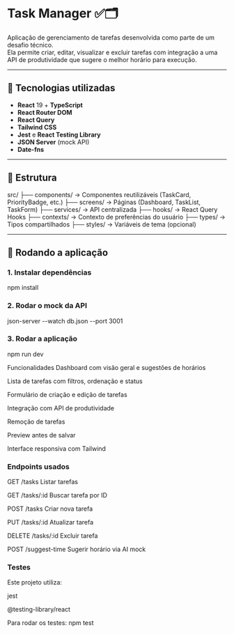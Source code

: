 # Task Manager ✅🗂️

Aplicação de gerenciamento de tarefas desenvolvida como parte de um desafio técnico.  
Ela permite criar, editar, visualizar e excluir tarefas com integração a uma API de produtividade que sugere o melhor horário para execução.

---

## 🚀 Tecnologias utilizadas

- **React** 19 + **TypeScript**
- **React Router DOM**
- **React Query**
- **Tailwind CSS**
- **Jest** e **React Testing Library**
- **JSON Server** (mock API)
- **Date-fns**

---

## 📁 Estrutura

src/
├── components/ → Componentes reutilizáveis (TaskCard, PriorityBadge, etc.)
├── screens/ → Páginas (Dashboard, TaskList, TaskForm)
├── services/ → API centralizada
├── hooks/ → React Query Hooks
├── contexts/ → Contexto de preferências do usuário
├── types/ → Tipos compartilhados
├── styles/ → Variáveis de tema (opcional)

---

## 🧪 Rodando a aplicação

### 1. Instalar dependências

npm install

### 2. Rodar o mock da API

json-server --watch db.json --port 3001

### 3. Rodar a aplicação

npm run dev

Funcionalidades
Dashboard com visão geral e sugestões de horários

Lista de tarefas com filtros, ordenação e status

Formulário de criação e edição de tarefas

Integração com API de produtividade

Remoção de tarefas

Preview antes de salvar

Interface responsiva com Tailwind

### Endpoints usados

GET /tasks Listar tarefas

GET /tasks/:id Buscar tarefa por ID

POST /tasks Criar nova tarefa

PUT /tasks/:id Atualizar tarefa

DELETE /tasks/:id Excluir tarefa

POST /suggest-time Sugerir horário via AI mock

### Testes

Este projeto utiliza:

jest

@testing-library/react

Para rodar os testes: npm test
